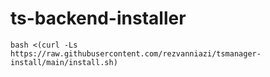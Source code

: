 # ts-backend-installer

```
bash <(curl -Ls https://raw.githubusercontent.com/rezvanniazi/tsmanager-install/main/install.sh)
```
